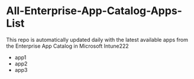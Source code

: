 # All-Enterprise-App-Catalog-Apps-List 
This repo is automatically updated daily with the latest available apps from the Enterprise App Catalog in Microsoft Intune222

- app1
- app2
- app3
